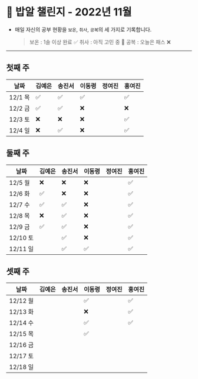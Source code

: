 # 🍚 밥알 챌린지 - 2022년 11월
- 매일 자신의 공부 현황을 `보온`, `취사`, `공복`의 세 가지로 기록합니다.
    
    > 보온 : 1솔 이상 완료 ✅
    취사 : 아직 고민 중 🤔
    공복 : 오늘은 패스 ❌
---

## 첫째 주
**날짜**|김예은|송진서|이동령|정여진|홍여진
---|---|---|---|---|---
12/1 목|✅|✅|✅| |✅
12/2 금|✅|✅|❌| |❌
12/3 토|❌|❌|❌| |✅
12/4 일|❌|✅|❌| |✅


## 둘째 주
**날짜**|김예은|송진서|이동령|정여진|홍여진
---|---|---|---|---|---
12/5 월|❌|❌|❌| |✅
12/6 화|✅|❌|❌| |✅
12/7 수|✅|✅|❌| |✅
12/8 목|❌|✅|❌| |✅
12/9 금|✅|✅|❌| |✅
12/10 토| |✅|❌| |✅
12/11 일| |✅|✅| |✅


## 셋째 주
**날짜**|김예은|송진서|이동령|정여진|홍여진
---|---|---|---|---|---
12/12 월| | |✅| |✅
12/13 화| | |❌| |✅
12/14 수| | |✅| |✅
12/15 목| | |✅| |
12/16 금| | | | |
12/17 토| | | | |
12/18 일| | | | | 
